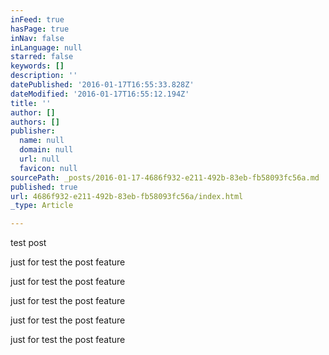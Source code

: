 ```yaml
---
inFeed: true
hasPage: true
inNav: false
inLanguage: null
starred: false
keywords: []
description: ''
datePublished: '2016-01-17T16:55:33.828Z'
dateModified: '2016-01-17T16:55:12.194Z'
title: ''
author: []
authors: []
publisher:
  name: null
  domain: null
  url: null
  favicon: null
sourcePath: _posts/2016-01-17-4686f932-e211-492b-83eb-fb58093fc56a.md
published: true
url: 4686f932-e211-492b-83eb-fb58093fc56a/index.html
_type: Article

---
```

test post

just for test the post feature

just for test the post feature

just for test the post feature

just for test the post feature

just for test the post feature